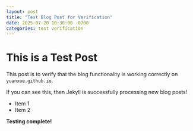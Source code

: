 ```yaml
---
layout: post
title: "Test Blog Post for Verification"
date: 2025-07-20 10:30:00 -0700
categories: test verification
---
```


# This is a Test Post

This post is to verify that the blog functionality is working correctly on `yuanxue.github.io`.

If you can see this, then Jekyll is successfully processing new blog posts!

* Item 1
* Item 2

**Testing complete!**
